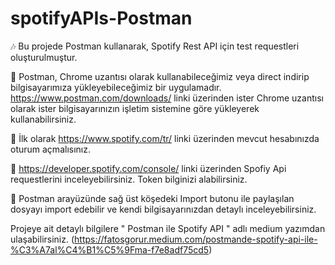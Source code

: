 # spotifyAPIs-Postman

🎶 Bu projede Postman kullanarak, Spotify Rest API için test requestleri oluşturulmuştur.

🔸 Postman, Chrome uzantısı olarak kullanabileceğimiz veya direct indirip bilgisayarımıza yükleyebileceğimiz bir uygulamadır. https://www.postman.com/downloads/ linki üzerinden  ister Chrome uzantısı olarak ister bilgisayarınızın işletim sistemine göre yükleyerek kullanabilirsiniz.

🔸 İlk olarak https://www.spotify.com/tr/ linki üzerinden mevcut hesabınızda oturum açmalısınız.

🔸 https://developer.spotify.com/console/ linki üzerinden  Spofiy Api requestlerini inceleyebilirsiniz. Token bilginizi alabilirsiniz.

🔸 Postman arayüzünde sağ üst köşedeki Import butonu ile paylaşılan dosyayı import edebilir ve kendi bilgisayarınızdan detaylı inceleyebilirsiniz. 

Projeye ait detaylı bilgilere " Postman ile Spotify API " adlı medium yazımdan ulaşabilirsiniz. (https://fatosgorur.medium.com/postmande-spotify-api-ile-%C3%A7al%C4%B1%C5%9Fma-f7e8adf75cd5)





